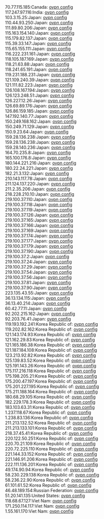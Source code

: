 70.77.115.185:Canada: [ovpn config](vpn/70_77_115_185.ovpn)  
117.247.97.116:India: [ovpn config](vpn/117_247_97_116.ovpn)  
103.3.15.25:Japan: [ovpn config](vpn/103_3_15_25.ovpn)  
110.44.93.250:Japan: [ovpn config](vpn/110_44_93_250.ovpn)  
111.89.80.206:Japan: [ovpn config](vpn/111_89_80_206.ovpn)  
115.163.154.140:Japan: [ovpn config](vpn/115_163_154_140.ovpn)  
115.179.82.137:Japan: [ovpn config](vpn/115_179_82_137.ovpn)  
115.39.33.147:Japan: [ovpn config](vpn/115_39_33_147.ovpn)  
115.65.155.111:Japan: [ovpn config](vpn/115_65_155_111.ovpn)  
116.222.231.161:Japan: [ovpn config](vpn/116_222_231_161.ovpn)  
118.105.187.169:Japan: [ovpn config](vpn/118_105_187_169.ovpn)  
118.21.63.88:Japan: [ovpn config](vpn/118_21_63_88.ovpn)  
118.241.65.191:Japan: [ovpn config](vpn/118_241_65_191.ovpn)  
119.231.188.231:Japan: [ovpn config](vpn/119_231_188_231.ovpn)  
121.109.240.39:Japan: [ovpn config](vpn/121_109_240_39.ovpn)  
121.111.82.223:Japan: [ovpn config](vpn/121_111_82_223.ovpn)  
126.108.167.194:Japan: [ovpn config](vpn/126_108_167_194.ovpn)  
126.123.248.51:Japan: [ovpn config](vpn/126_123_248_51.ovpn)  
126.227.12.26:Japan: [ovpn config](vpn/126_227_12_26.ovpn)  
126.69.89.176:Japan: [ovpn config](vpn/126_69_89_176.ovpn)  
126.86.159.185:Japan: [ovpn config](vpn/126_86_159_185.ovpn)  
147.192.140.77:Japan: [ovpn config](vpn/147_192_140_77.ovpn)  
150.249.168.162:Japan: [ovpn config](vpn/150_249_168_162.ovpn)  
150.249.71.129:Japan: [ovpn config](vpn/150_249_71_129.ovpn)  
150.9.23.64:Japan: [ovpn config](vpn/150_9_23_64.ovpn)  
159.28.136.238:Japan: [ovpn config](vpn/159_28_136_238.ovpn)  
159.28.136.238:Japan: [ovpn config](vpn/159_28_136_238.ovpn)  
159.28.140.236:Japan: [ovpn config](vpn/159_28_140_236.ovpn)  
164.70.235.8:Japan: [ovpn config](vpn/164_70_235_8.ovpn)  
165.100.176.8:Japan: [ovpn config](vpn/165_100_176_8.ovpn)  
180.144.221.216:Japan: [ovpn config](vpn/180_144_221_216.ovpn)  
180.22.24.221:Japan: [ovpn config](vpn/180_22_24_221.ovpn)  
182.21.3.132:Japan: [ovpn config](vpn/182_21_3_132.ovpn)  
210.143.117.78:Japan: [ovpn config](vpn/210_143_117_78.ovpn)  
211.124.137.220:Japan: [ovpn config](vpn/211_124_137_220.ovpn)  
211.2.35.206:Japan: [ovpn config](vpn/211_2_35_206.ovpn)  
218.228.210.10:Japan: [ovpn config](vpn/218_228_210_10.ovpn)  
219.100.37.110:Japan: [ovpn config](vpn/219_100_37_110.ovpn)  
219.100.37.118:Japan: [ovpn config](vpn/219_100_37_118.ovpn)  
219.100.37.119:Japan: [ovpn config](vpn/219_100_37_119.ovpn)  
219.100.37.126:Japan: [ovpn config](vpn/219_100_37_126.ovpn)  
219.100.37.165:Japan: [ovpn config](vpn/219_100_37_165.ovpn)  
219.100.37.166:Japan: [ovpn config](vpn/219_100_37_166.ovpn)  
219.100.37.169:Japan: [ovpn config](vpn/219_100_37_169.ovpn)  
219.100.37.174:Japan: [ovpn config](vpn/219_100_37_174.ovpn)  
219.100.37.177:Japan: [ovpn config](vpn/219_100_37_177.ovpn)  
219.100.37.179:Japan: [ovpn config](vpn/219_100_37_179.ovpn)  
219.100.37.190:Japan: [ovpn config](vpn/219_100_37_190.ovpn)  
219.100.37.2:Japan: [ovpn config](vpn/219_100_37_2.ovpn)  
219.100.37.24:Japan: [ovpn config](vpn/219_100_37_24.ovpn)  
219.100.37.29:Japan: [ovpn config](vpn/219_100_37_29.ovpn)  
219.100.37.54:Japan: [ovpn config](vpn/219_100_37_54.ovpn)  
219.100.37.56:Japan: [ovpn config](vpn/219_100_37_56.ovpn)  
219.100.37.81:Japan: [ovpn config](vpn/219_100_37_81.ovpn)  
219.100.37.90:Japan: [ovpn config](vpn/219_100_37_90.ovpn)  
223.135.43.55:Japan: [ovpn config](vpn/223_135_43_55.ovpn)  
36.13.134.115:Japan: [ovpn config](vpn/36_13_134_115.ovpn)  
36.13.40.214:Japan: [ovpn config](vpn/36_13_40_214.ovpn)  
60.42.77.11:Japan: [ovpn config](vpn/60_42_77_11.ovpn)  
92.202.215.162:Japan: [ovpn config](vpn/92_202_215_162.ovpn)  
92.203.76.41:Japan: [ovpn config](vpn/92_203_76_41.ovpn)  
119.193.192.241:Korea Republic of: [ovpn config](vpn/119_193_192_241.ovpn)  
119.202.82.162:Korea Republic of: [ovpn config](vpn/119_202_82_162.ovpn)  
121.143.174.93:Korea Republic of: [ovpn config](vpn/121_143_174_93.ovpn)  
121.162.29.83:Korea Republic of: [ovpn config](vpn/121_162_29_83.ovpn)  
121.165.186.38:Korea Republic of: [ovpn config](vpn/121_165_186_38.ovpn)  
121.187.184.108:Korea Republic of: [ovpn config](vpn/121_187_184_108.ovpn)  
123.213.92.82:Korea Republic of: [ovpn config](vpn/123_213_92_82.ovpn)  
125.139.83.52:Korea Republic of: [ovpn config](vpn/125_139_83_52.ovpn)  
125.191.143.26:Korea Republic of: [ovpn config](vpn/125_191_143_26.ovpn)  
175.117.216.118:Korea Republic of: [ovpn config](vpn/175_117_216_118.ovpn)  
175.198.205.21:Korea Republic of: [ovpn config](vpn/175_198_205_21.ovpn)  
175.200.47.197:Korea Republic of: [ovpn config](vpn/175_200_47_197.ovpn)  
175.201.227.195:Korea Republic of: [ovpn config](vpn/175_201_227_195.ovpn)  
175.211.188.164:Korea Republic of: [ovpn config](vpn/175_211_188_164.ovpn)  
180.68.29.105:Korea Republic of: [ovpn config](vpn/180_68_29_105.ovpn)  
182.229.178.3:Korea Republic of: [ovpn config](vpn/182_229_178_3.ovpn)  
183.103.63.31:Korea Republic of: [ovpn config](vpn/183_103_63_31.ovpn)  
1.237.118.67:Korea Republic of: [ovpn config](vpn/1_237_118_67.ovpn)  
1.238.83.136:Korea Republic of: [ovpn config](vpn/1_238_83_136.ovpn)  
211.213.132.52:Korea Republic of: [ovpn config](vpn/211_213_132_52.ovpn)  
211.213.133.101:Korea Republic of: [ovpn config](vpn/211_213_133_101.ovpn)  
218.37.45.41:Korea Republic of: [ovpn config](vpn/218_37_45_41.ovpn)  
220.122.50.251:Korea Republic of: [ovpn config](vpn/220_122_50_251.ovpn)  
220.70.21.109:Korea Republic of: [ovpn config](vpn/220_70_21_109.ovpn)  
220.72.225.110:Korea Republic of: [ovpn config](vpn/220_72_225_110.ovpn)  
221.144.33.152:Korea Republic of: [ovpn config](vpn/221_144_33_152.ovpn)  
221.146.91.206:Korea Republic of: [ovpn config](vpn/221_146_91_206.ovpn)  
222.111.136.201:Korea Republic of: [ovpn config](vpn/222_111_136_201.ovpn)  
49.174.90.94:Korea Republic of: [ovpn config](vpn/49_174_90_94.ovpn)  
58.230.229.138:Korea Republic of: [ovpn config](vpn/58_230_229_138.ovpn)  
58.236.22.90:Korea Republic of: [ovpn config](vpn/58_236_22_90.ovpn)  
61.101.61.52:Korea Republic of: [ovpn config](vpn/61_101_61_52.ovpn)  
46.48.189.154:Russian Federation: [ovpn config](vpn/46_48_189_154.ovpn)  
51.20.141.135:United States: [ovpn config](vpn/51_20_141_135.ovpn)  
118.68.67.127:Viet Nam: [ovpn config](vpn/118_68_67_127.ovpn)  
171.250.114.117:Viet Nam: [ovpn config](vpn/171_250_114_117.ovpn)  
1.55.161.170:Viet Nam: [ovpn config](vpn/1_55_161_170.ovpn)  
